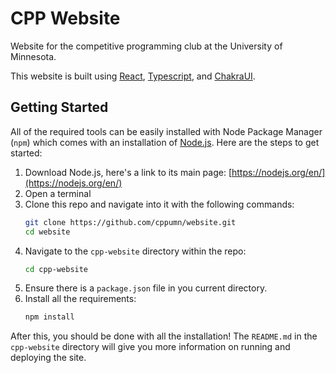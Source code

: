 # CPP Website
Website for the competitive programming club at the University of Minnesota.

This website is built using [React](https://reactjs.org/), [Typescript](https://www.typescriptlang.org/), and [ChakraUI](https://chakra-ui.com/).

## Getting Started

All of the required tools can be easily installed with Node Package Manager (`npm`) which comes with an installation of [Node.js](https://nodejs.org/en/). Here are the steps to get started:

1. Download Node.js, here's a link to its main page: [https://nodejs.org/en/](https://nodejs.org/en/)
2. Open a terminal
3. Clone this repo and navigate into it with the following commands:  
    ```bash
    git clone https://github.com/cppumn/website.git
    cd website
    ```
4. Navigate to the `cpp-website` directory within the repo:   
    ```bash
    cd cpp-website
    ```
5. Ensure there is a `package.json` file in you current directory.
6. Install all the requirements:
    ```bash
    npm install
    ```
After this, you should be done with all the installation! The `README.md` in the `cpp-website` directory will give you more information on running and deploying the site.